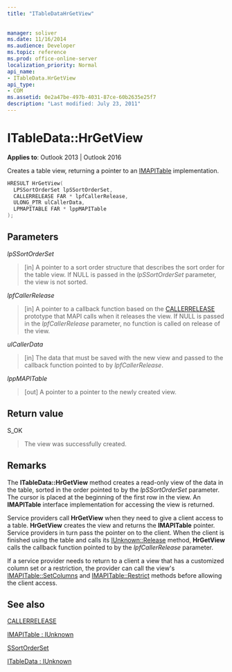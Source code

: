 ```yaml
---
title: "ITableDataHrGetView"
 
 
manager: soliver
ms.date: 11/16/2014
ms.audience: Developer
ms.topic: reference
ms.prod: office-online-server
localization_priority: Normal
api_name:
- ITableData.HrGetView
api_type:
- COM
ms.assetid: 0e2a47be-497b-4031-87ce-60b2635e25f7
description: "Last modified: July 23, 2011"
---
```


# ITableData::HrGetView

  
  
**Applies to**: Outlook 2013 | Outlook 2016 
  
Creates a table view, returning a pointer to an [IMAPITable](imapitableiunknown.md) implementation. 
  
```cpp
HRESULT HrGetView(
  LPSSortOrderSet lpSSortOrderSet,
  CALLERRELEASE FAR * lpfCallerRelease,
  ULONG_PTR ulCallerData,
  LPMAPITABLE FAR * lppMAPITable
);
```

## Parameters

 _lpSSortOrderSet_
  
> [in] A pointer to a sort order structure that describes the sort order for the table view. If NULL is passed in the  _lpSSortOrderSet_ parameter, the view is not sorted. 
    
 _lpfCallerRelease_
  
> [in] A pointer to a callback function based on the [CALLERRELEASE](callerrelease.md) prototype that MAPI calls when it releases the view. If NULL is passed in the  _lpfCallerRelease_ parameter, no function is called on release of the view. 
    
 _ulCallerData_
  
> [in] The data that must be saved with the new view and passed to the callback function pointed to by  _lpfCallerRelease_.
    
 _lppMAPITable_
  
> [out] A pointer to a pointer to the newly created view.
    
## Return value

S_OK 
  
> The view was successfully created.
    
## Remarks

The **ITableData::HrGetView** method creates a read-only view of the data in the table, sorted in the order pointed to by the  _lpSSortOrderSet_ parameter. The cursor is placed at the beginning of the first row in the view. An **IMAPITable** interface implementation for accessing the view is returned. 
  
Service providers call **HrGetView** when they need to give a client access to a table. **HrGetView** creates the view and returns the **IMAPITable** pointer. Service providers in turn pass the pointer on to the client. When the client is finished using the table and calls its [IUnknown::Release](https://msdn.microsoft.com/library/4b494c6f-f0ee-4c35-ae45-ed956f40dc7a%28Office.15%29.aspx) method, **HrGetView** calls the callback function pointed to by the  _lpfCallerRelease_ parameter. 
  
If a service provider needs to return to a client a view that has a customized column set or a restriction, the provider can call the view's [IMAPITable::SetColumns](imapitable-setcolumns.md) and [IMAPITable::Restrict](imapitable-restrict.md) methods before allowing the client access. 
  
## See also



[CALLERRELEASE](callerrelease.md)
  
[IMAPITable : IUnknown](imapitableiunknown.md)
  
[SSortOrderSet](ssortorderset.md)
  
[ITableData : IUnknown](itabledataiunknown.md)

